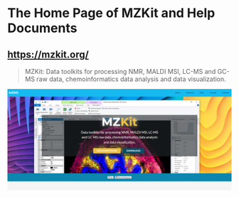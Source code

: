# The Home Page of MZKit and Help Documents

## https://mzkit.org/

> MZKit: Data toolkits for processing NMR, MALDI MSI, LC-MS and GC-MS raw data, chemoinformatics data analysis and data visualization.

![](./Capture.PNG)